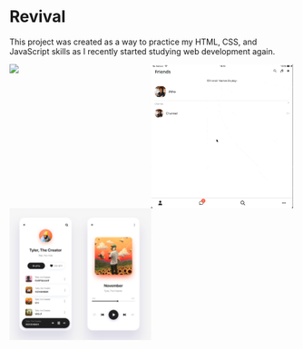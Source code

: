 # Revival

This project was created as a way to practice my HTML, CSS, and JavaScript skills as I recently started studying web development again.

<p align="center">
<img align="left" src="./capture1.gif" width="250px" /><img align="left" src="./capture2.gif" width="250px" /><img align="left" src="./capture3.png" width="250px" />
</p>
